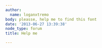 ```yaml
---
author:
  name: loganxtremo
body: pleasse, help me to find this font
date: '2013-06-27 13:39:38'
node_type: forum
title: Help me

---
```

